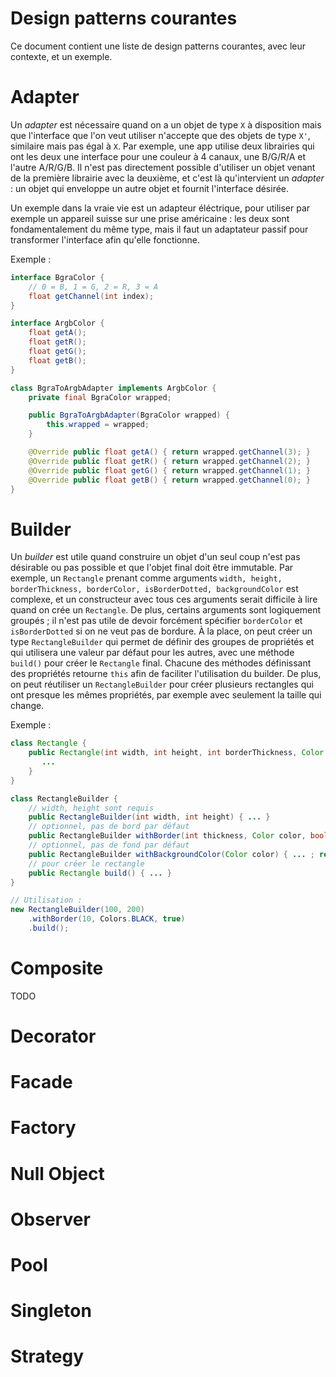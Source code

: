 # Design patterns courantes

Ce document contient une liste de design patterns courantes, avec leur contexte, et un exemple.


# Adapter

Un _adapter_ est nécessaire quand on a un objet de type `X` à disposition mais que l'interface que l'on veut utiliser n'accepte que des objets de type `X'`,
similaire mais pas égal à `X`.
Par exemple, une app utilise deux librairies qui ont les deux une interface pour une couleur à 4 canaux, une B/G/R/A et l'autre A/R/G/B.
Il n'est pas directement possible d'utiliser un objet venant de la première librairie avec la deuxième, et c'est là qu'intervient un _adapter_ :
un objet qui enveloppe un autre objet et fournit l'interface désirée.

Un exemple dans la vraie vie est un adapteur éléctrique, pour utiliser par exemple un appareil suisse sur une prise américaine : les deux sont fondamentalement du même type,
mais il faut un adaptateur passif pour transformer l'interface afin qu'elle fonctionne.

Exemple :

```java
interface BgraColor {
    // 0 = B, 1 = G, 2 = R, 3 = A
    float getChannel(int index);
}

interface ArgbColor {
    float getA();
    float getR();
    float getG();
    float getB();
}

class BgraToArgbAdapter implements ArgbColor {
    private final BgraColor wrapped;

    public BgraToArgbAdapter(BgraColor wrapped) {
        this.wrapped = wrapped;
    }

    @Override public float getA() { return wrapped.getChannel(3); }
    @Override public float getR() { return wrapped.getChannel(2); }
    @Override public float getG() { return wrapped.getChannel(1); }
    @Override public float getB() { return wrapped.getChannel(0); }
}

```

# Builder

Un _builder_ est utile quand construire un objet d'un seul coup n'est pas désirable ou pas possible et que l'objet final doit être immutable.
Par exemple, un `Rectangle` prenant comme arguments `width, height, borderThickness, borderColor, isBorderDotted, backgroundColor` est complexe,
et un constructeur avec tous ces arguments serait difficile à lire quand on crée un `Rectangle`. De plus, certains arguments sont logiquement groupés ;
il n'est pas utile de devoir forcément spécifier `borderColor` et `isBorderDotted` si on ne veut pas de bordure.
À la place, on peut créer un type `RectangleBuilder` qui permet de définir des groupes de propriétés et qui utilisera une valeur par défaut pour les autres,
avec une méthode `build()` pour créer le `Rectangle` final. Chacune des méthodes définissant des propriétés retourne `this` afin de faciliter l'utilisation du builder.
De plus, on peut réutiliser un `RectangleBuilder` pour créer plusieurs rectangles qui ont presque les mêmes propriétés, par exemple avec seulement la taille qui change.

Exemple :

```java
class Rectangle {
    public Rectangle(int width, int height, int borderThickness, Color borderColor, boolean isBorderDotted, Color backgroundColor, ...) {
       ...
    }
}

class RectangleBuilder {
    // width, height sont requis
    public RectangleBuilder(int width, int height) { ... }
    // optionnel, pas de bord par défaut
    public RectangleBuilder withBorder(int thickness, Color color, boolean isDotted) { ... ; return this; }
    // optionnel, pas de fond par défaut
    public RectangleBuilder withBackgroundColor(Color color) { ... ; return this; }
    // pour créer le rectangle
    public Rectangle build() { ... }
}

// Utilisation :
new RectangleBuilder(100, 200)
    .withBorder(10, Colors.BLACK, true)
    .build();
```

# Composite

TODO

# Decorator

# Facade

# Factory

# Null Object

# Observer

# Pool

# Singleton

# Strategy
